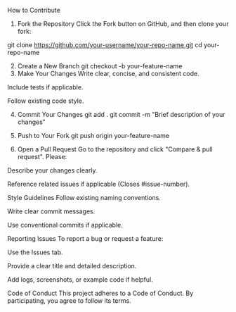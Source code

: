 How to Contribute
1. Fork the Repository
Click the Fork button on GitHub, and then clone your fork:

git clone https://github.com/your-username/your-repo-name.git
cd your-repo-name

2. Create a New Branch
git checkout -b your-feature-name
3. Make Your Changes
Write clear, concise, and consistent code.

Include tests if applicable.

Follow existing code style.

4. Commit Your Changes
git add .
git commit -m "Brief description of your changes"

6. Push to Your Fork
git push origin your-feature-name
7. Open a Pull Request
Go to the repository and click "Compare & pull request". Please:

Describe your changes clearly.

Reference related issues if applicable (Closes #issue-number).

Style Guidelines
Follow existing naming conventions.

Write clear commit messages.

Use conventional commits if applicable.

Reporting Issues
To report a bug or request a feature:

Use the Issues tab.

Provide a clear title and detailed description.

Add logs, screenshots, or example code if helpful.

Code of Conduct
This project adheres to a Code of Conduct. By participating, you agree to follow its terms.
